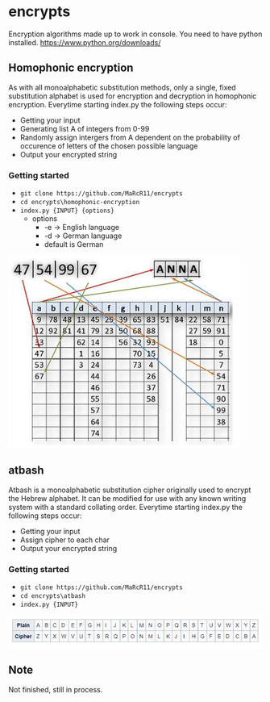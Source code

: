 # encrypts

Encryption algorithms made up to work in console. You need to have python installed. https://www.python.org/downloads/

## Homophonic encryption
As with all monoalphabetic substitution methods, only a single, fixed substitution alphabet is used for encryption and decryption in homophonic encryption.
Everytime starting index.py the following steps occur:
  - Getting your input
  - Generating list A of integers from 0-99
  - Randomly assign intergers from A dependent on the probability of occurence of letters of the chosen possible language
  - Output your encrypted string
### Getting started
  - `git clone https://github.com/MaRcR11/encrypts`
  - `cd encrypts\homophonic-encryption`
  - `index.py {INPUT} {options}`
    - options
      - -e -> English language
      - -d -> German language
      - default is German


![text](img1.PNG)

## atbash
Atbash is a monoalphabetic substitution cipher originally used to encrypt the Hebrew alphabet. It can be modified for use with any known writing system with a standard collating order.
Everytime starting index.py the following steps occur:
  - Getting your input
  - Assign cipher to each char
  - Output your encrypted string
### Getting started
  - `git clone https://github.com/MaRcR11/encrypts`
  - `cd encrypts\atbash`
  - `index.py {INPUT}`
      
![text](img.PNG)


## Note

Not finished, still in process.
